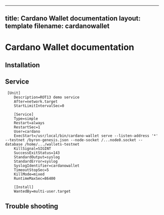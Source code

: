 
---
title: Cardano Wallet documentation
layout: template
filename: cardanowallet
---

# Cardano Wallet documentation

## Installation

## Service
```
 [Unit]
    Description=ROT13 demo service
    After=network.target
    StartLimitIntervalSec=0
    
    [Service]
    Type=simple
    Restart=always
    RestartSec=1
    User=cardano
    ExecStart=/usr/local/bin/cardano-wallet serve --listen-address '*' --testnet /byron-genesis.json --node-socket /...node0.socket --database /home/.../wallets-testnet
    KillSignal=SIGINT
    SuccessExitStatus=143
    StandardOutput=syslog
    StandardError=syslog
    SyslogIdentifier=cardanowallet
    TimeoutStopSec=5
    KillMode=mixed
    RuntimeMaxSec=86400
    
    [Install]
    WantedBy=multi-user.target
```

## Trouble shooting
